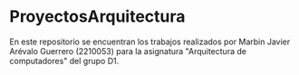 # ProyectosArquitectura
En este repositorio se encuentran los trabajos realizados por Marbin Javier Arévalo Guerrero (2210053) para la asignatura "Arquitectura de computadores" del grupo D1.
